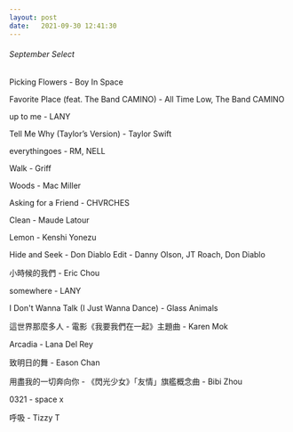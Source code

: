 ```yaml
---
layout: post
date:   2021-09-30 12:41:30
---
```


###### September Select  

Picking Flowers - Boy In Space  

Favorite Place (feat. The Band CAMINO) - All Time Low, The Band CAMINO  

up to me - LANY  

Tell Me Why (Taylor’s Version) - Taylor Swift  

everythingoes - RM, NELL  

Walk - Griff  

Woods - Mac Miller  

Asking for a Friend - CHVRCHES  

Clean - Maude Latour  

Lemon - Kenshi Yonezu  

Hide and Seek - Don Diablo Edit - Danny Olson, JT Roach, Don Diablo  

小時候的我們 - Eric Chou  

somewhere - LANY  

I Don't Wanna Talk (I Just Wanna Dance) - Glass Animals  

這世界那麼多人 - 電影《我要我們在一起》主題曲 - Karen Mok  

Arcadia - Lana Del Rey  

致明日的舞 - Eason Chan  

用盡我的一切奔向你 - 《閃光少女》「友情」旗艦概念曲 - Bibi Zhou  

0321 - space x  

呼吸 - Tizzy T